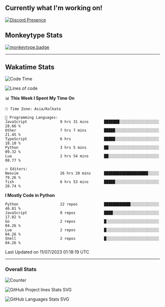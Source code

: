 ## Currently what I'm working on!
[![Discord Presence](https://lanyard.cnrad.dev/api/534981034400284712)](https://discord.com/users/534981034400284712)

## Monkeytype Stats
[![monkeytype.badge]][monkeytype]

---

## Wakatime Stats
<!--START_SECTION:waka-->
![Code Time](http://img.shields.io/badge/Code%20Time-893%20hrs%2024%20mins-blue)

![Lines of code](https://img.shields.io/badge/From%20Hello%20World%20I%27ve%20Written-3.5%20million%20lines%20of%20code-blue)

📊 **This Week I Spent My Time On** 

```text
🕑︎ Time Zone: Asia/Kolkata

💬 Programming Languages: 
JavaScript               9 hrs 31 mins       ███████░░░░░░░░░░░░░░░░░░   28.66 % 
Other                    7 hrs 7 mins        █████░░░░░░░░░░░░░░░░░░░░   21.45 % 
TypeScript               6 hrs               █████░░░░░░░░░░░░░░░░░░░░   18.10 % 
Python                   3 hrs 5 mins        ██░░░░░░░░░░░░░░░░░░░░░░░   09.32 % 
Lua                      2 hrs 54 mins       ██░░░░░░░░░░░░░░░░░░░░░░░   08.77 % 

🔥 Editors: 
Neovim                   26 hrs 20 mins      ████████████████████░░░░░   79.26 % 
fish                     6 hrs 53 mins       █████░░░░░░░░░░░░░░░░░░░░   20.74 % 
```

**I Mostly Code in Python** 

```text
Python                   22 repos            ████████████░░░░░░░░░░░░░   46.81 % 
JavaScript               8 repos             ████░░░░░░░░░░░░░░░░░░░░░   17.02 % 
Go                       2 repos             █░░░░░░░░░░░░░░░░░░░░░░░░   04.26 % 
Lua                      2 repos             █░░░░░░░░░░░░░░░░░░░░░░░░   04.26 % 
Shell                    2 repos             █░░░░░░░░░░░░░░░░░░░░░░░░   04.26 % 
```




 Last Updated on 11/07/2023 01:18:19 UTC
<!--END_SECTION:waka-->
---

### Overall Stats

<img src="https://moe-counter.glitch.me/get/@Dhanus3133?theme=rule34" alt="Counter" />

![GitHub Project lines Stats SVG](https://api.githubtrends.io/user/svg/Dhanus3133/repos?time_range=one_year&include_private=True&loc_metric=changed&group=private&theme=dark)

![GitHub Languages Stats SVG](https://api.githubtrends.io/user/svg/Dhanus3133/langs?time_range=one_year&include_private=True&loc_metric=changed&compact=True&theme=dark)


[monkeytype.badge]: https://img.shields.io/endpoint?style=for-the-badge&url=https%3A%2F%2Fmonkeytype-badge-vhd5lan7mmhz.runkit.sh%3Fmessage%3D126wpm%26label%3Dmonkeytype%26logoVariant%3Done
[monkeytype]: https://monkeytype.com/profile/dhanus
